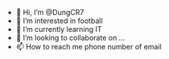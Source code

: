 - 👋 Hi, I’m @DungCR7
- 👀 I’m interested in football
- 🌱 I’m currently learning IT
- 💞️ I’m looking to collaborate on ...
- 📫 How to reach me phone number of email

<!---
DungCR7/DungCR7 is a ✨ special ✨ repository because its `README.md` (this file) appears on your GitHub profile.
You can click the Preview link to take a look at your changes.
--->
